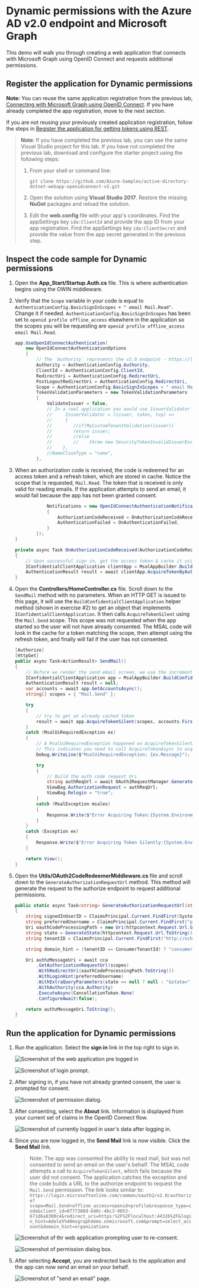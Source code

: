 # Dynamic permissions with the Azure AD v2.0 endpoint and Microsoft Graph

This demo will walk you through creating a web application that connects with Microsoft Graph using OpenID Connect and requests additional permissions.

## Register the application for Dynamic permissions

**Note:** You can reuse the same application registration from the previous lab, [Connecting with Microsoft Graph using OpenID Connect](../02-openid-connect/readme.md). If you have already completed the app registration, move to the next section.

If you are not reusing your previously created application registration, follow the steps in [Register the application for getting tokens using REST](../01-rest-via-powershell/readme.md#register-the-application-for-getting-tokens-using-rest).

> **Note**: If you have completed the previous lab, you can use the same Visual Studio project for this lab. If you have not completed the previous lab, download and configure the starter project using the following steps:
>
> 1. From your shell or command line:
>
>     ```shell
>     git clone https://github.com/Azure-Samples/active-directory-dotnet-webapp-openidconnect-v2.git
>     ```
>
> 1. Open the solution using **Visual Studio 2017**. Restore the missing **NuGet** packages and reload the solution.
>
> 1. Edit the **web.config** file with your app's coordinates. Find the appSettings key `ida:ClientId` and provide the app ID from your app registration. Find the appSettings key `ida:ClientSecret` and provide the value from the app secret generated in the previous step.

## Inspect the code sample for Dynamic permissions

1. Open the **App_Start/Startup.Auth.cs** file. This is where authentication begins using the OWIN middleware.

1. Verify that the `Scope` variable in your code is equal to `AuthenticationConfig.BasicSignInScopes + " email Mail.Read"`. Change it if needed. `AuthenticationConfig.BasicSignInScopes` has been set to `openid profile offline_access` elsewhere in the application so the scopes you will be requesting are `openid profile offline_access email Mail.Read`.

    ```csharp
    app.UseOpenIdConnectAuthentication(
        new OpenIdConnectAuthenticationOptions
        {
            // The `Authority` represents the v2.0 endpoint - https://login.microsoftonline.com/common/v2.0
            Authority = AuthenticationConfig.Authority,
            ClientId = AuthenticationConfig.ClientId,
            RedirectUri = AuthenticationConfig.RedirectUri,
            PostLogoutRedirectUri = AuthenticationConfig.RedirectUri,
            Scope = AuthenticationConfig.BasicSignInScopes + " email Mail.Read", // a basic set of permissions for user sign in & profile access "openid profile offline_access"
            TokenValidationParameters = new TokenValidationParameters
            {
                ValidateIssuer = false,
                // In a real application you would use IssuerValidator for additional checks, like making sure the user's organization has signed up for your app.
                //     IssuerValidator = (issuer, token, tvp) =>
                //     {
                //        //if(MyCustomTenantValidation(issuer))
                //        return issuer;
                //        //else
                //        //    throw new SecurityTokenInvalidIssuerException("Invalid issuer");
                //    },
                //NameClaimType = "name",
            },
    ```

1. When an authorization code is received, the code is redeemed for an access token and a refresh token, which are stored in cache. Notice the scope that is requested, `Mail.Read`. The token that is received is only valid for reading emails. If the application attempts to send an email, it would fail because the app has not been granted consent.

    ```csharp
                Notifications = new OpenIdConnectAuthenticationNotifications()
                {
                    AuthorizationCodeReceived = OnAuthorizationCodeReceived,
                    AuthenticationFailed = OnAuthenticationFailed,
                }
            });
    }

    private async Task OnAuthorizationCodeReceived(AuthorizationCodeReceivedNotification context)
    {
        // Upon successful sign in, get the access token & cache it using MSAL
        IConfidentialClientApplication clientApp = MsalAppBuilder.BuildConfidentialClientApplication(new ClaimsPrincipal(context.AuthenticationTicket.Identity));
        AuthenticationResult result = await clientApp.AcquireTokenByAuthorizationCode(new[] { "Mail.Read" }, context.Code).ExecuteAsync();
    }
    ```

1. Open the **Controllers/HomeController.cs** file. Scroll down to the `SendMail` method with no parameters. When an HTTP GET is issued to this page, it will use the `BuildConfidentialClientApplication` helper method (shown in exercise #2) to get an object that implements `IConfidentialClientApplication`. It then calls `AcquireTokenSilent` using the `Mail.Send` scope. This scope was not requested when the app started so the user will not have already consented.  The MSAL code will look in the cache for a token matching the scope, then attempt using the refresh token, and finally will fail if the user has not consented.

    ```csharp
    [Authorize]
    [HttpGet]
    public async Task<ActionResult> SendMail()
    {
        // Before we render the send email screen, we use the incremental consent to obtain and cache the access token with the correct scopes
        IConfidentialClientApplication app = MsalAppBuilder.BuildConfidentialClientApplication();
        AuthenticationResult result = null;
        var accounts = await app.GetAccountsAsync();
        string[] scopes = { "Mail.Send" };

        try
        {
            // try to get an already cached token
            result = await app.AcquireTokenSilent(scopes, accounts.FirstOrDefault()).ExecuteAsync().ConfigureAwait(false);
        }
        catch (MsalUiRequiredException ex)
        {
            // A MsalUiRequiredException happened on AcquireTokenSilentAsync.
            // This indicates you need to call AcquireTokenAsync to acquire a token
            Debug.WriteLine($"MsalUiRequiredException: {ex.Message}");

            try
            {
                // Build the auth code request Uri
                string authReqUrl = await OAuth2RequestManager.GenerateAuthorizationRequestUrl(scopes, app, this.HttpContext, Url);
                ViewBag.AuthorizationRequest = authReqUrl;
                ViewBag.Relogin = "true";
            }
            catch (MsalException msalex)
            {
                Response.Write($"Error Acquiring Token:{System.Environment.NewLine}{msalex}");
            }
        }
        catch (Exception ex)
        {
            Response.Write($"Error Acquiring Token Silently:{System.Environment.NewLine}{ex}");
        }

        return View();
    }
    ```

1. Open the **Utils/OAuth2CodeRedeemerMiddleware.cs** file and scroll down to the `GenerateAuthorizationRequestUrl` method. This method will generate the request to the authorize endpoint to request additional permissions.

    ```csharp
    public static async Task<string> GenerateAuthorizationRequestUrl(string[] scopes, IConfidentialClientApplication cca, HttpContextBase httpcontext, UrlHelper url)
    {
        string signedInUserID = ClaimsPrincipal.Current.FindFirst(System.IdentityModel.Claims.ClaimTypes.NameIdentifier).Value;
        string preferredUsername = ClaimsPrincipal.Current.FindFirst("preferred_username").Value;
        Uri oauthCodeProcessingPath = new Uri(httpcontext.Request.Url.GetLeftPart(UriPartial.Authority).ToString());
        string state = GenerateState(httpcontext.Request.Url.ToString(), httpcontext, url, scopes);
        string tenantID = ClaimsPrincipal.Current.FindFirst("http://schemas.microsoft.com/identity/claims/tenantid").Value;

        string domain_hint = (tenantID == ConsumerTenantId) ? "consumers" : "organizations";

        Uri authzMessageUri = await cca
            .GetAuthorizationRequestUrl(scopes)
            .WithRedirectUri(oauthCodeProcessingPath.ToString())
            .WithLoginHint(preferredUsername)
            .WithExtraQueryParameters(state == null ? null : "&state=" + state + "&domain_hint=" + domain_hint)
            .WithAuthority(cca.Authority)
            .ExecuteAsync(CancellationToken.None)
            .ConfigureAwait(false);

        return authzMessageUri.ToString();
    }
    ```

## Run the application for Dynamic permissions

1. Run the application. Select the **sign in** link in the top right to sign in.

    ![Screenshot of the web application pre logged in](../../Images/13.png)

    ![Screenshot of login prompt.](../../Images/14.png)

1. After signing in, if you have not already granted consent, the user is prompted for consent.

    ![Screenshot of permission dialog.](../../Images/15.png)

1. After consenting, select the **About** link. Information  is displayed from your current set of claims in the OpenID Connect flow.

    ![Screenshot of currently logged in user's data after logging in.](../../Images/16.png)

1. Since you are now logged in, the **Send Mail** link is now visible. Click the **Send Mail** link.

    >Note: The app was consented the ability to read mail, but was not consented to send an email on the user's behalf. The MSAL code attempts a call to `AcquireTokenSilent`, which fails because the user did not consent. The application catches the exception and the code builds a URL to the authorize endpoint to request the `Mail.Send` permission. The link looks similar to: `https://login.microsoftonline.com/common/oauth2/v2.0/authorize?scope=Mail.Send+offline_access+openid+profile&response_type=code&client_id=0777388d-640c-4bc3-9053-671d6a8300c4&redirect_uri=https:%2F%2Flocalhost:44326%2F&login_hint=AdeleV%40msgraphdemo.onmicrosoft.com&prompt=select_account&domain_hint=organizations`

    ![Screenshot of thr web application prompting user to re-consent.](../../Images/17.png)

    ![Screenshot of permission dialog box.](../../Images/18.png)

1. After selecting **Accept**, you are redirected back to the application and the app can now send an email on your behalf.

    ![Screenshot of "send an email" page.](../../Images/19.png)